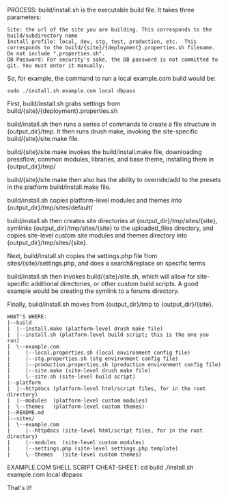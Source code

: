PROCESS:
build/install.sh is the executable build file.  It takes three parameters:

    Site: the url of the site you are building. This corresponds to the build/subdirectory name
    Install profile: local, dev, stg, test, production, etc.  This corresponds to the build/{site}/{deployment}.properties.sh filename.  Do not include ".properties.sh".
    DB Password: For security's sake, the DB password is not committed to git. You must enter it manually.
  
So, for example, the command to run a local example.com build would be:

    sudo ./install.sh example.com local dbpass

First, build/install.sh grabs settings from build/{site}/{deployment}.properties.sh

build/install.sh then runs a series of commands to create a file structure in {output_dir}/tmp.  It then runs drush make, invoking the site-specific build/{site}/site.make file.

build/{site}/site.make invokes the build/install.make file, downloading pressflow, common modules, libraries, and base theme, installing them in {output_dir}/tmp/

build/{site}/site.make then also has the ability to override/add to the presets in the platform build/install.make file.

build/install.sh copies platform-level modules and themes into {output_dir}/tmp/sites/default/

build/install.sh then creates site directories at {output_dir}/tmp/sites/{site}, symlinks {output_dir}/tmp/sites/{site} to the uploaded_files directory, and copies site-level custom site modules and themes directory into {output_dir}/tmp/sites/{site}.

Next, build/install.sh copies the settings.php file from sites/{site}/settings.php, and does a search&replace on specific terms 

build/install.sh then invokes build/{site}/site.sh, which will allow for site-specific additional directories, or other custom build scripts.  A good example would be creating the symlink to a forums directory.

Finally, build/install.sh moves from {output_dir}/tmp to {output_dir}/{site}.


````
WHAT'S WHERE:
|--build
|  |--install.make (platform-level drush make file)
|  |--install.sh (platform-level build script; this is the one you run)
|  \--example.com
|     |--local.properties.sh (local environment config file)
|     |--stg.properties.sh (stg environment config file)
|     |--production.properties.sh (production environment config file)
|     |--site.make (site-level drush make file)
|     \--site.sh (site-level build script)
|--platform
|  |--httpdocs (platform-level html/script files, for in the root directory)
|  |--modules  (platform-level custom modules)
|  \--themes   (platform-level custom themes)
|--README.md
|--sites/
|  \--example.com
|     |--httpdocs (site-level html/script files, for in the root directory)
|     |--modules  (site-level custom modules)
|     |--settings.php (site-level settings.php template)
|     \--themes   (site-level custom themes)
````


EXAMPLE.COM SHELL SCRIPT CHEAT-SHEET:
cd build
./install.sh example.com local dbpass

That's it!